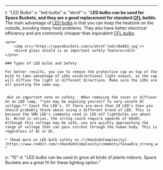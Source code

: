---
t: "LED Bulbs"
s: "led-bulbs"
a: "ekrof"
c: "**LED bulbs can be used for Space Buckets, and they are a good replacement for standard [CFL](https://amzn.to/3jMfTYw) builds.** The main advantage of [LED bulbs](https://amzn.to/3lyKIRa) is that you can keep the heatsink on the outside, avoiding many heat problems. They also have better electrical efficiency and are commonly cheaper than equivalent [CFL bulbs](https://amzn.to/3jMfTYw).

    <pre>
        <img src='https://spacebuckets.com/u/ekrof-led/c0a983.jpg'/>
        <div>A glass shield is an important safety feature</div>
    </pre>

    ### Types of LED bulbs and Safety

    For better results, you can to remove the protective cap on top of the bulb to take advantage of LEDs unidirectional light output, as the cap will diffuse the light in different directions. Make sure the LEDs are all pointing the same way. 


    _But an important note on safety_: When removing the cover or diffuser on an LED lamp, **you may be exposing yourself to very unsafe DC voltage.** Count the LED's. If there are more than 20 LED's then you should probably think about using a different brand of LED. This is because the SMD LED's commonly used in LED e27 lightbulbs use about 3v. Wired in series, the string could require upwards of 60vDC. Although this voltage may be safe, you are quickly approaching the range of voltage that can pass current through the human body. This is regardless of AC or DC.
    
    * [Read more on LED bulb safety on /r/HandsOnComplexity](https://www.reddit.com/r/HandsOnComplexity/comments/fasuw9/a_strong_warning_about_removing_the_domes_from/)
    "
o: "10"
d: "LED bulbs can be used to grow all kinds of plants indoors. Space Buckets are a great fit for these lighting option."